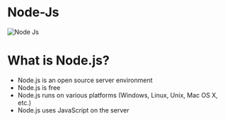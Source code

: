 # Node-Js
![Node Js](https://www.google.co.in/url?sa=i&rct=j&q=&esrc=s&source=images&cd=&cad=rja&uact=8&ved=2ahUKEwi1_uXg0OrgAhXERY8KHf-cAC0QjRx6BAgBEAU&url=https%3A%2F%2Fen.wikipedia.org%2Fwiki%2FNode.js&psig=AOvVaw0zaO612fS9P2fCqbvjJbM5&ust=1551862578323334)
<h1>What is Node.js?</h1>
<ul>
  <li>Node.js is an open source server environment</li>
  <li>Node.js is free</li>
  <li>Node.js runs on various platforms (Windows, Linux, Unix, Mac OS X, etc.)</li>
  <li>Node.js uses JavaScript on the server</li>
</ul>
